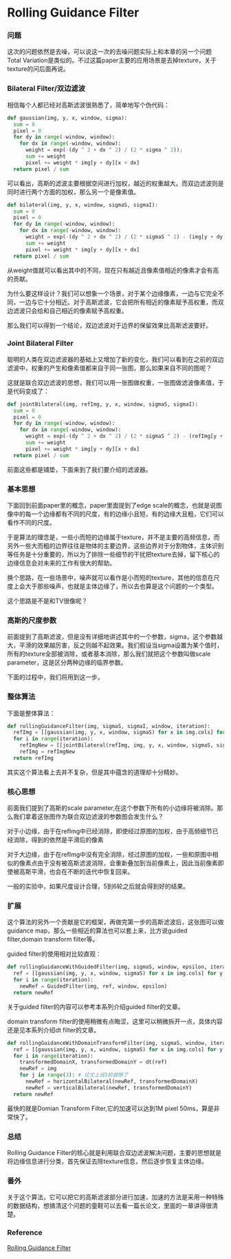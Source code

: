 # Rolling Guidance Filter

### 问题

这次的问题依然是去噪，可以说这一次的去噪问题实际上和本章的另一个问题Total Variation是类似的。不过这篇paper主要的应用场景是去掉texture，关于texture的问后面再说。

### Bilateral Filter/双边滤波

相信每个人都已经对高斯滤波很熟悉了，简单地写个伪代码：
```python
def gaussian(img, y, x, window, sigma):
  sum = 0
  pixel = 0
  for dy in range(-window, window):
    for dx in range(-window, window):
      weight = exp(-(dy ^ 2 + dx ^ 2) / (2 * sigma ^ 2));
      sum += weight
      pixel += weight * img[y + dy][x + dx]
  return pixel / sum
```

可以看出，高斯的滤波主要根据空间进行加权，越近的权重越大。而双边滤波则是同时进行两个方面的加权，那么另一个是像素值。
```python
def bilateral(img, y, x, window, sigmaS, sigmaI):
  sum = 0
  pixel = 0
  for dy in range(-window, window):
    for dx in range(-window, window):
      weight = exp(-(dy ^ 2 + dx ^ 2) / (2 * sigmaS ^ 2) - (img[y + dy][x + dx] - img[y][x]) ^ 2 / (2 * sigmaI ^ 2) )
      sum += weight
      pixel += weight * img[y + dy][x + dx]
  return pixel / sum
```

从weight值就可以看出其中的不同，现在只有越近且像素值相近的像素才会有高的贡献。

为什么要这样设计？我们可以想象一个场景，对于某个边缘像素，一边与它完全不同，一边与它十分相近。对于高斯滤波，它会把所有相近的像素赋予高权重，而双边滤波只会给和自己相近的像素赋予高权重。

那么我们可以得到一个结论，双边滤波对于边界的保留效果比高斯滤波要好。

### Joint Bilateral Filter

聪明的人类在双边滤波器的基础上又增加了新的变化，我们可以看到在之前的双边滤波中，权重的产生和像素值都来自于同一张图，那么如果来自不同的图呢？

这就是联合双边滤波的思想，我们可以用一张图做权重，一张图做滤波像素值，于是代码变成了：
```python
def jointBilateral(img, refImg, y, x, window, sigmaS, sigmaI):
  sum = 0
  pixel = 0
  for dy in range(-window, window):
    for dx in range(-window, window):
      weight = exp(-(dy ^ 2 + dx ^ 2) / (2 * sigmaS ^ 2) - (refImg[y + dy][x + dx] - refImg[y][x]) ^ 2 / (2 * sigmaI ^ 2))
      sum += weight
      pixel += weight * img[y + dy][x + dx]
  return pixel / sum
```

前面这些都是铺垫，下面来到了我们要介绍的滤波器。

### 基本思想

下面回到前面paper里的概念，paper里面提到了edge scale的概念，也就是说图像中的每一个边缘都有不同的尺度，有的边缘小且短，有的边缘大且粗，它们可以看作不同的尺度。

于是算法的理念是，一些小而短的边缘属于texture，并不是主要的高频信息，而另外一些大而粗的边界往往是物体的主要边界，这些边界对于分割物体，主体识别等任务是十分重要的，所以为了排除一些细节的干扰把texture去掉，留下核心的边缘信息会对未来的工作有很大的帮助。

换个思路，在一些场景中，噪声就可以看作是小而短的texture，其他的信息在尺度上会大于那些噪声，也就是主体边缘了，所以去也算是这个问题的一个类型。

这个思路是不是和TV很像呢？

### 高斯的尺度参数

前面提到了高斯滤波，但是没有详细地讲述其中的一个参数，sigma，这个参数越大，平滑的效果越厉害，反之则越不起效果。我们假设当sigma设置为某个值时，所有的texture全部被消除，或者基本消除，那么我们就把这个参数叫做scale parameter，这是区分两种边缘的临界参数。

下面的过程中，我们将用到这一步。

### 整体算法

下面是整体算法：
```python
def rollingGuidanceFilter(img, sigmaS, sigmaI, window, iteration):
  refImg = [[gaussian(img, y, x, window, sigmaS) for x in img.cols] for y in img.rows]
  for i in range(iteration):
    refImgNew = [[jointBilateral(refImg, img, y, x, window, sigmaS, sigmaI) for x in img.cols] for y in img.rows]
    refImg = refImgNew
  return refImg
```

其实这个算法看上去并不复杂，但是其中蕴含的道理却十分精妙。

### 核心思想

前面我们提到了高斯的scale parameter,在这个参数下所有的小边缘将被消除。那么我们拿着这张图作为联合双边滤波的参数图会发生什么？

对于小边缘，由于在refImg中已经消除，即使经过原图的加权，由于高频细节已经消除，得到的依然是平滑后的像素

对于大边缘，由于在refImg中没有完全消除，经过原图的加权，一些和原图中相似的像素点由于没有被高斯滤波消除，会重新叠加到当前像素上，因此当前像素即使被高斯平滑，也会在不断的迭代中恢复回来。

一般的实验中，如果尺度设计合理，5到6轮之后就会得到好的结果。

### 扩展

这个算法的另外一个贡献是它的框架，再做完第一步的高斯滤波后，这张图可以做guidance map，那么一些相近的算法也可以套上来，比方说guided filter,domain transform filter等。

guided filter的使用相对比较直观：
```python
def rollingGuidanceWithGuidedFilter(img, sigmaS, window, epsilon, iteration):
  ref = [[gaussian(img, y, x, window, sigmaS) for x in img.cols] for y in img.rows]
  for i in range(iteration):
    newRef = GuidedFilter(img, ref, window, epsilon)
  return newRef
```
关于guided filter的内容可以参考本系列介绍guided filter的文章。

domain transform filter的使用稍微有点晦涩，这里可以稍微拆开一点，具体内容还是见本系列介绍dt filter的文章。
```python
def rollingGuidanceWithDomainTransformFilter(img, sigmaS, window, iteration):
  ref = [[gaussian(img, y, x, window, sigmaS) for x in img.cols] for y in img.rows]
  for i in range(iteration):
    transformedDomainX, transformedDomainY = dt(ref)
    newRef = img
    for j in range(3): # 论文上说3轮就够了
      newRef = horizontalBilateral(newRef, transformedDomainX)
      newRef = verticalBilateral(newRef, transformedDomainY)
  return newRef
```

最快的就是Domian Transform Filter,它的加速可以达到1M pixel 50ms，算是非常快了。

### 总结

Rolling Guidance Filter的核心就是利用联合双边滤波解决问题，主要的思想就是将边缘信息进行分类，首先保证去除texture信息，然后逐步恢复主体边缘。

### 番外

关于这个算法，它可以把它的高斯滤波部分进行加速，加速的方法是采用一种特殊的数据结构，想搞清这个问题的童鞋可以去看一篇长论文，里面的一章讲得很清楚。

### Reference

[Rolling Guidance Filter](http://www.cse.cuhk.edu.hk/leojia/projects/rollguidance/)
